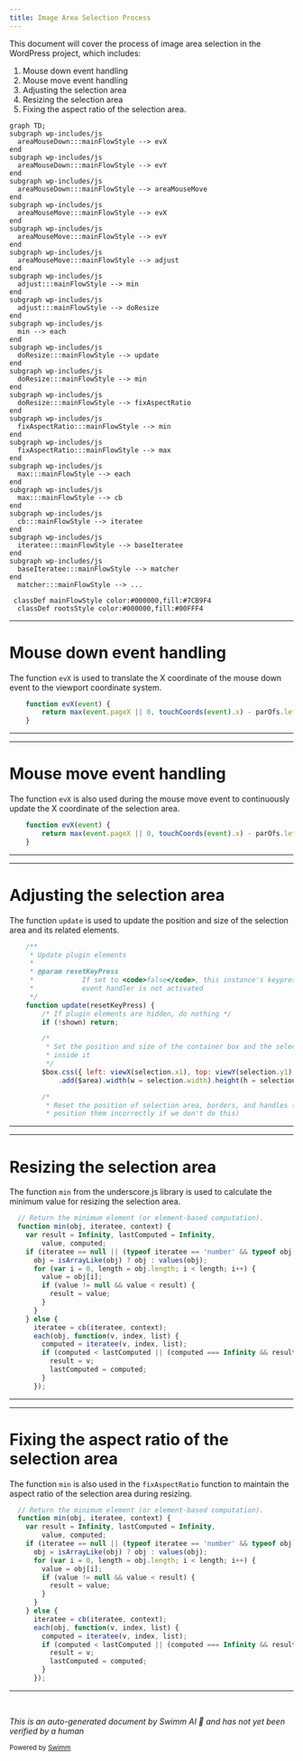 ```yaml
---
title: Image Area Selection Process
---
```

This document will cover the process of image area selection in the WordPress project, which includes:

1. Mouse down event handling
2. Mouse move event handling
3. Adjusting the selection area
4. Resizing the selection area
5. Fixing the aspect ratio of the selection area.

```mermaid
graph TD;
subgraph wp-includes/js
  areaMouseDown:::mainFlowStyle --> evX
end
subgraph wp-includes/js
  areaMouseDown:::mainFlowStyle --> evY
end
subgraph wp-includes/js
  areaMouseDown:::mainFlowStyle --> areaMouseMove
end
subgraph wp-includes/js
  areaMouseMove:::mainFlowStyle --> evX
end
subgraph wp-includes/js
  areaMouseMove:::mainFlowStyle --> evY
end
subgraph wp-includes/js
  areaMouseMove:::mainFlowStyle --> adjust
end
subgraph wp-includes/js
  adjust:::mainFlowStyle --> min
end
subgraph wp-includes/js
  adjust:::mainFlowStyle --> doResize
end
subgraph wp-includes/js
  min --> each
end
subgraph wp-includes/js
  doResize:::mainFlowStyle --> update
end
subgraph wp-includes/js
  doResize:::mainFlowStyle --> min
end
subgraph wp-includes/js
  doResize:::mainFlowStyle --> fixAspectRatio
end
subgraph wp-includes/js
  fixAspectRatio:::mainFlowStyle --> min
end
subgraph wp-includes/js
  fixAspectRatio:::mainFlowStyle --> max
end
subgraph wp-includes/js
  max:::mainFlowStyle --> each
end
subgraph wp-includes/js
  max:::mainFlowStyle --> cb
end
subgraph wp-includes/js
  cb:::mainFlowStyle --> iteratee
end
subgraph wp-includes/js
  iteratee:::mainFlowStyle --> baseIteratee
end
subgraph wp-includes/js
  baseIteratee:::mainFlowStyle --> matcher
end
  matcher:::mainFlowStyle --> ...

 classDef mainFlowStyle color:#000000,fill:#7CB9F4
  classDef rootsStyle color:#000000,fill:#00FFF4
```

<SwmSnippet path="/wp-includes/js/imgareaselect/jquery.imgareaselect.js" line="191">

---

# Mouse down event handling

The function `evX` is used to translate the X coordinate of the mouse down event to the viewport coordinate system.

```javascript
    function evX(event) {
        return max(event.pageX || 0, touchCoords(event).x) - parOfs.left;
    }
```

---

</SwmSnippet>

<SwmSnippet path="/wp-includes/js/imgareaselect/jquery.imgareaselect.js" line="191">

---

# Mouse move event handling

The function `evX` is also used during the mouse move event to continuously update the X coordinate of the selection area.

```javascript
    function evX(event) {
        return max(event.pageX || 0, touchCoords(event).x) - parOfs.left;
    }
```

---

</SwmSnippet>

<SwmSnippet path="/wp-includes/js/imgareaselect/jquery.imgareaselect.js" line="331">

---

# Adjusting the selection area

The function `update` is used to update the position and size of the selection area and its related elements.

```javascript
    /**
     * Update plugin elements
     *
     * @param resetKeyPress
     *            If set to <code>false</code>, this instance's keypress
     *            event handler is not activated
     */
    function update(resetKeyPress) {
        /* If plugin elements are hidden, do nothing */
        if (!shown) return;

        /*
         * Set the position and size of the container box and the selection area
         * inside it
         */
        $box.css({ left: viewX(selection.x1), top: viewY(selection.y1) })
            .add($area).width(w = selection.width).height(h = selection.height);

        /*
         * Reset the position of selection area, borders, and handles (IE6/IE7
         * position them incorrectly if we don't do this)
```

---

</SwmSnippet>

<SwmSnippet path="/wp-includes/js/underscore.js" line="1491">

---

# Resizing the selection area

The function `min` from the underscore.js library is used to calculate the minimum value for resizing the selection area.

```javascript
  // Return the minimum element (or element-based computation).
  function min(obj, iteratee, context) {
    var result = Infinity, lastComputed = Infinity,
        value, computed;
    if (iteratee == null || (typeof iteratee == 'number' && typeof obj[0] != 'object' && obj != null)) {
      obj = isArrayLike(obj) ? obj : values(obj);
      for (var i = 0, length = obj.length; i < length; i++) {
        value = obj[i];
        if (value != null && value < result) {
          result = value;
        }
      }
    } else {
      iteratee = cb(iteratee, context);
      each(obj, function(v, index, list) {
        computed = iteratee(v, index, list);
        if (computed < lastComputed || (computed === Infinity && result === Infinity)) {
          result = v;
          lastComputed = computed;
        }
      });
```

---

</SwmSnippet>

<SwmSnippet path="/wp-includes/js/underscore.js" line="1491">

---

# Fixing the aspect ratio of the selection area

The function `min` is also used in the `fixAspectRatio` function to maintain the aspect ratio of the selection area during resizing.

```javascript
  // Return the minimum element (or element-based computation).
  function min(obj, iteratee, context) {
    var result = Infinity, lastComputed = Infinity,
        value, computed;
    if (iteratee == null || (typeof iteratee == 'number' && typeof obj[0] != 'object' && obj != null)) {
      obj = isArrayLike(obj) ? obj : values(obj);
      for (var i = 0, length = obj.length; i < length; i++) {
        value = obj[i];
        if (value != null && value < result) {
          result = value;
        }
      }
    } else {
      iteratee = cb(iteratee, context);
      each(obj, function(v, index, list) {
        computed = iteratee(v, index, list);
        if (computed < lastComputed || (computed === Infinity && result === Infinity)) {
          result = v;
          lastComputed = computed;
        }
      });
```

---

</SwmSnippet>

&nbsp;

*This is an auto-generated document by Swimm AI 🌊 and has not yet been verified by a human*

<SwmMeta version="3.0.0" repo-id="Z2l0aHViJTNBJTNBbXl3ZWJzaXRlZGVtbyUzQSUzQWdpbGFkbmF2b3Q=" repo-name="mywebsitedemo" doc-type="flows"><sup>Powered by [Swimm](/)</sup></SwmMeta>
